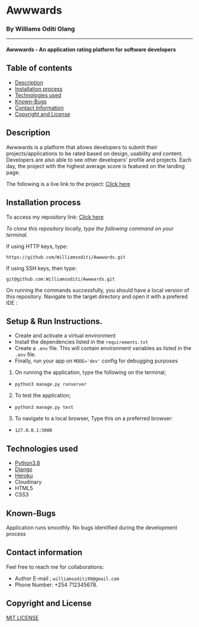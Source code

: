 # Awwwards
### By Williams Oditi Olang
------
#### Awwwards - An application rating platform for software developers
## Table of contents
+ [Description](#Description)
+ [Installation process](#installation-process)
+ [Technologies used](#technologies-used)
+ [Known-Bugs](#known-bugs)
+ [Contact Information](#contact-information)
+ [Copyright and License](#copyright-and-license-information)

## Description
Awwwards is a platform that allows developers to submit their projects/applications to be rated based on design, usability and content. Developers are also able to see other developers' profile and projects. Each day, the project with the highest average score is featured on the landing page.

<!-- ![Project-design](/static/images/Screenshot%20from%202022-06-08%2011-39-52.png) -->

The following is a live link to the project:
[Click here]()


## Installation process
To access my repository link:
[Click here](https://github.com/Williamsoditi/Instagram-Lite.git)

*To clone this repository locally, type the following command on your terminal.*

If using HTTP keys, type:

`https://github.com/Williamsoditi/Awwwards.git`


If using SSH keys, then type:

`git@github.com:Williamsoditi/Awwwards.git`

On running the commands successfully, you should have a local version of this repository.
Navigate to the target directory and open it with a prefered IDE :
## Setup & Run Instructions.
- Create and activate a virtual environment
- Install the dependencies listed in the `requirements.txt`
- Create a `.env` file. This will contain environment variables as listed in the `.env` file.
- Finally, run your app on `MODE='dev'` config for debugging purposes

1. On running the application, type the following on the terminal;
+ `python3 manage.py runserver`
2. To test the application;
+ `python3 manage.py test`
3. To navigate to a local browser, Type this on a preferred browser:
+ `127.0.0.1:5000`

## Technologies used
* [Python3.8](https://www.python.org/)
* [Django](https://www.djangoproject.com/)
* [Heroku](https://heroku.com)
* Cloudinary
* HTML5
* CSS3
## Known-Bugs
Application runs smoothly. No bugs identified during the development process
## Contact information
Feel free to reach me for collaborations:
+ Author E-mail ; `williamsoditi99@gmail.com `
+ Phone Number: +254 712345678.
## Copyright and License
[MIT LICENSE](https://github.com/Williamsoditi/Instagram-Lite/community/license/new?branch=main&template=mit)


